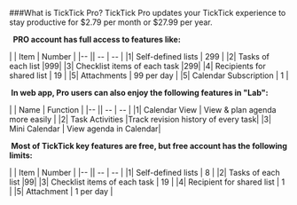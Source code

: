 ###What is TickTick Pro?
TickTick Pro updates your TickTick experience to stay productive for $2.79 per month or $27.99 per year.


**&nbsp; PRO account has full access to features like:**

| | Item | Number |
|-- || -- | -- |
|1| Self-defined lists | 299 |
|2| Tasks of each list |999|
|3| Checklist items of each task  |299|
|4| Recipients for shared list | 19 |
|5| Attachments | 99 per day |
|5| Calendar Subscription | 1 |
<br />




**&nbsp;In web app, Pro users can also enjoy the following features in "Lab":**

| | Name | Function |
|-- || -- | -- |
|1| Calendar View | View & plan agenda more easily |
|2| Task Activities |Track revision history of every task|
|3| Mini Calendar | View agenda in Calendar|
<br />


**&nbsp;Most of TickTick key features are free, but free account has the following limits:**

| | Item | Number |
|-- || -- | -- |
|1| Self-defined lists | 8 |
|2| Tasks of each list |99|
|3| Checklist items of each task  | 19 |
|4| Recipient for shared list | 1 |
|5| Attachment | 1 per day |

